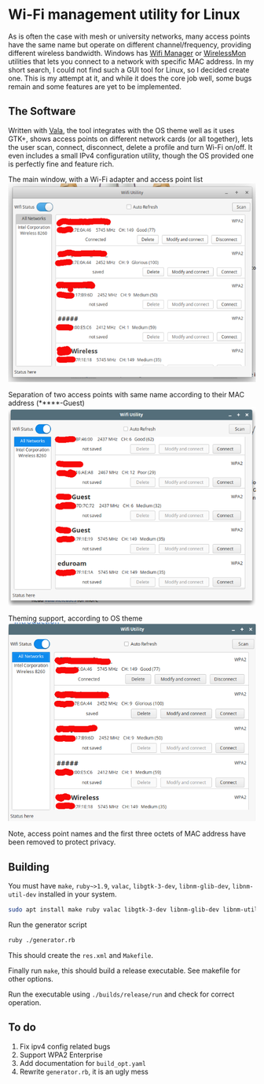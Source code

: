 # Wi-Fi management utility for Linux

As is often the case with mesh or university networks, many access points have the same name but operate on different channel/frequency, providing different wireless bandwidth. Windows has [Wifi Manager](https://www.netsetman.com/en/wifi-wlan-manager) or [WirelessMon](http://wirelessmon.com/) utilities that lets you connect to a network with specific MAC address. In my short search, I could not find such a GUI tool for Linux, so I decided create one. This is my attempt at it, and while it does the core job well, some bugs remain and some features are yet to be implemented.

## The Software

Written with [Vala](https://wiki.gnome.org/Projects/Vala), the tool integrates with the OS theme well as it uses GTK+, shows access points on different network cards (or all together), lets the user scan, connect, disconnect, delete a profile and turn Wi-Fi on/off. It even includes a small IPv4 configuration utility, though the OS provided one is perfectly fine and feature rich.

The main window, with a Wi-Fi adapter and access point list
![the tool](./images/three.png)

Separation of two access points with same name according to their MAC address (*****-Guest)
![multi ssid separation](./images/two.png)

Theming support, according to OS theme
![theming](./images/one.png)

Note, access point names and the first three octets of MAC address have been removed to protect privacy.

## Building

You must have `make`, `ruby~>1.9`, `valac`, `libgtk-3-dev`, `libnm-glib-dev`, `libnm-util-dev` installed in your system. 
```bash
sudo apt install make ruby valac libgtk-3-dev libnm-glib-dev libnm-util-dev
```

Run the generator script
```bash
ruby ./generator.rb
```

This should create the `res.xml` and `Makefile`.

Finally run `make`, this should build a release executable. See makefile for other options.

Run the executable using `./builds/release/run` and check for correct operation.

## To do

1. Fix ipv4 config related bugs
2. Support WPA2 Enterprise 
3. Add documentation for `build_opt.yaml`
4. Rewrite `generator.rb`, it is an ugly mess
